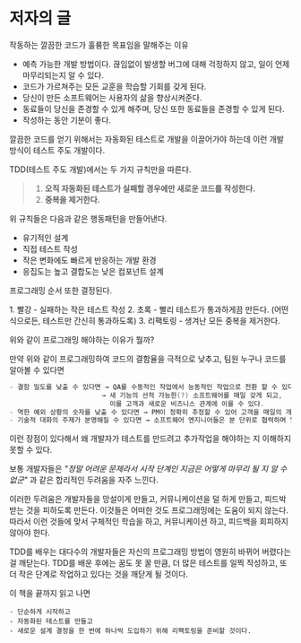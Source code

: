 # 저자의 글

작동하는 깔끔한 코드가 훌륭한 목표임을 말해주는 이유
<code-block lang="plain text" include-lines="false">
- 예측 가능한 개발 방법이다. 끊임없이 발생할 버그에 대해 걱정하지 않고, 일이 언제 마무리되는지 알 수 있다.
- 코드가 가르쳐주는 모든 교훈을 학습할 기회를 갖게 된다.
- 당신이 만든 소프트웨어는 사용자의 삶을 향상시켜준다.
- 동료들이 당신을 존경할 수 있게 해주며, 당신 또한 동료들을 존경할 수 있게 된다.
- 작성하는 동안 기분이 좋다.
</code-block>
깔끔한 코드를 얻기 위해서는 자동화된 테스트로 개발을 이끌어가야 하는데 이런 개발 방식이 <control>테스트 주도 개발</control>이다.

TDD(테스트 주도 개발)에서는 두 가지 규칙만을 따른다.
> 1. **오직 자동화된 테스트가 실패할 경우에만 새로운 코드를 작성한다.**
> 2. **중복을 제거한다.**

위 규칙들은 다음과 같은 행동패턴을 만들어낸다.
<code-block lang="plain text">
- 유기적인 설계
- 직접 테스트 작성
- 작은 변화에도 빠르게 반응하는 개발 환경
- 응집도는 높고 결합도는 낮은 컴포넌트 설계
</code-block>

프로그래밍 순서 또한 결정된다.

<code-block lang="plain text">
1. 빨강 - 실패하는 작은 테스트 작성
2. 초록 - 빨리 테스트가 통과하게끔 만든다. (어떤식으로든, 테스트만 간신히 통과하도록)
3. 리팩토링 - 생겨난 모든 중복을 제거한다.
</code-block>

위와 같이 프로그래밍 해야하는 이유가 뭘까?

만약 위와 같이 프로그래밍하여 코드의 결함율을 극적으로 낮추고, 팀원 누구나 코드를 알아볼 수 있다면
```Kotlin
- 결함 밀도를 낮출 수 있다면 → QA를 수동적인 작업에서 능동적인 작업으로 전환 할 수 있다.
                       → 새 기능의 선적 가능한(?) 소프트웨어를 매일 갖게 되고, 
                         이를 고객과 새로운 비즈니스 관계에 이를 수 있다.
- 역한 예외 상황의 숫자를 낮출 수 있다면 → PM이 정확히 추정할 수 있어 고객을 매일의 개발 과정(?)에 참여시킬 수 있다.
- 기술적 대화의 주제가 분명해질 수 있다면 → 소프트웨어 엔지니어들은 분 단위로 협력하며 일할 수 있다.
```
이런 장점이 있다해서 왜 개발자가 테스트를 만드려고 추가작업을 해야하는 지 이해하지 못할 수 있다.

보통 개발자들은 _"정말 어려운 문제라서 시작 단계인 지금은 어떻게 마무리 될 지 알 수 없군"_ 과 같은 합리적인 두려움을 자주 느낀다.

이러한 두려움은 개발자들을 망설이게 만들고, 커뮤니케이션을 덜 하게 만들고, 피드박 받는 것을 피하도록 만든다.
이것들은 어떠한 것도 프로그래밍에는 도움이 되지 않는다. 따라서 이런 것들에 맞서 구체적인 학습을 하고, 커뮤니케이션 하고, 피드백을 회피하지 않아야 한다.

TDD를 배우는 대다수의 개발자들은 자신의 프로그래밍 방법이 영원히 바뀌어 버렸다는 걸 깨닫는다. TDD를 배운 후에는 꿈도 못 꿀 만큼,
 더 많은 테스트를 일찍 작성하고, 또 더 작은 단계로 작업하고 있다는 것을 깨닫게 될 것이다.

이 책을 끝까지 읽고 나면
```text
- 단순하게 시작하고
- 자동화된 테스트를 만들고
- 새로운 설계 결정을 한 번에 하나씩 도입하기 위해 리팩토링을 준비할 것이다.
```




